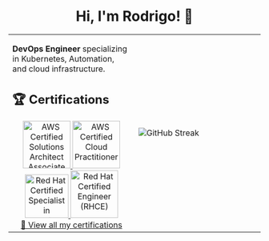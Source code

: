 <div align="center">

# Hi, I'm Rodrigo! 👋

</div>

<table>
<tr>
<td width="50%">

**DevOps Engineer** specializing in Kubernetes, Automation, and cloud infrastructure.

## 🏆 Certifications

<div align="center">

<div align="center">
<a href="https://www.credly.com/badges/b934bbfd-e399-4aaa-9eda-e34e6cd97647" target="_blank">
<img src="https://images.credly.com/images/0e284c3f-5164-4b21-8660-0d84737941bc/image.png" alt="AWS Certified Solutions Architect Associate" width="95" height="95"/>
</a>
<a href="https://www.credly.com/badges/8ab36a98-967b-46b7-9f42-f4329c3f61e9" target="_blank">
<img src="https://images.credly.com/images/00634f82-b07f-4bbd-a6bb-53de397fc3a6/image.png" alt="AWS Certified Cloud Practitioner" width="95" height="95"/>
</a>
<a href="https://www.credly.com/badges/98ddbec9-6401-44d6-a5a0-9ed03ae42c82" target="_blank">
<img src="https://images.credly.com/images/1dd8824f-d6b6-4967-906a-7bd3c0063fae/image.png" alt="Red Hat Certified Specialist in Containers and Kubernetes" width="87" height="87"/>
</a>
<a href="https://www.credly.com/badges/4bb370dc-3674-4e46-96c2-48cf6f39077b" target="_blank">
<img src="https://images.credly.com/images/19c4e804-54fe-4857-b022-7cfd5520596c/image.png" alt="Red Hat Certified Engineer (RHCE)" width="95" height="95"/>
</a>
</div>

</div>
<div align="center">
<a href="https://www.credly.com/users/rodrigo-matto" target="_blank">📜 View all my certifications</a>
</div>

</td>
<td width="50%">

![GitHub Streak](https://streak-stats.demolab.com/?user=rodrigo-matto&theme=dark&hide_border=true)

</td>
</tr>
</table>
